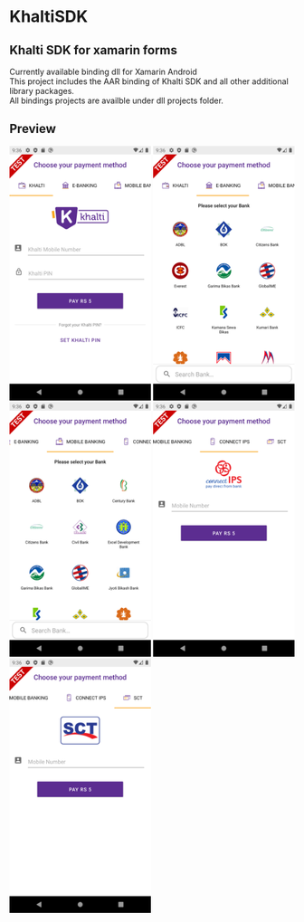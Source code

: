 # KhaltiSDK
## Khalti SDK for xamarin forms</br>
Currently available binding dll for Xamarin Android</br>
This project includes the AAR binding of Khalti SDK and all other additional library packages.</br>
All bindings projects are availble under dll projects folder.


## Preview
<img  src="Screenshot/1.png" width="250" height="450">     <img  src="Screenshot/2.png" width="250" height="450">     <img  src="Screenshot/3.png" width="250" height="450">
<img  src="Screenshot/4.png" width="250" height="450">     <img  src="Screenshot/5.png" width="250" height="450">    




